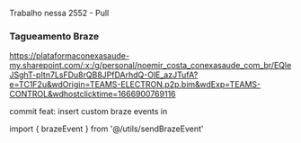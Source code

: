 Trabalho nessa 2552 - Pull

### Tagueamento Braze

https://plataformaconexasaude-my.sharepoint.com/:x:/g/personal/noemir_costa_conexasaude_com_br/EQleJSghT-pItn7LsFDu8rQB8JPfDArhdQ-OlE_azJTufA?e=TC1F2u&wdOrigin=TEAMS-ELECTRON.p2p.bim&wdExp=TEAMS-CONTROL&wdhostclicktime=1666900769116

commit
feat: insert custom braze events in 


import { brazeEvent } from '@/utils/sendBrazeEvent'
